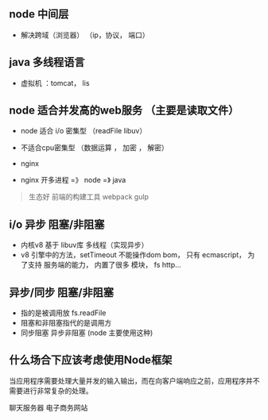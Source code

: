 ## node 中间层
- 解决跨域（浏览器）  （ip，协议， 端口）

## java 多线程语言
- 虚拟机 ：tomcat， lis  

## node 适合并发高的web服务 （主要是读取文件）
- node  适合 i/o 密集型 （readFile libuv）
- 不适合cpu密集型 （数据运算 ， 加密 ， 解密）
- nginx 

- nginx 开多进程 =》 node =》 java
> 生态好 前端的构建工具 webpack gulp

## i/o 异步 阻塞/非阻塞

- 内核v8 基于 libuv库  多线程（实现异步）
- v8 引擎中的方法，setTimeout 不能操作dom bom， 只有 ecmascript， 为了支持 服务端的能力， 内置了很多 模块， fs http... 

## 异步/同步 阻塞/非阻塞 
- 指的是被调用放 fs.readFile 
- 阻塞和非阻塞指代的是调用方  
- 同步阻塞 异步非阻塞 (node 主要使用这种)

## 什么场合下应该考虑使用Node框架
当应用程序需要处理大量并发的输入输出，而在向客户端响应之前，应用程序并不需要进行非常复杂的处理。

聊天服务器
电子商务网站
